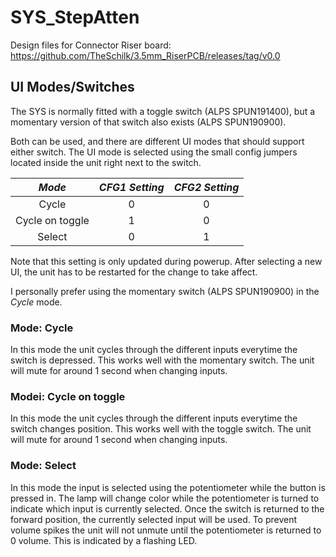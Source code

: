 # SYS_StepAtten


Design files for Connector Riser board:
https://github.com/TheSchilk/3.5mm_RiserPCB/releases/tag/v0.0

## UI Modes/Switches

The SYS is normally fitted with a toggle switch (ALPS SPUN191400), but
a momentary version of that switch also exists (ALPS SPUN190900).

Both can be used, and there are different UI modes that should support
either switch. The UI mode is selected using the small config jumpers
located inside the unit right next to the switch.

|      *Mode*     | *CFG1 Setting* | *CFG2 Setting* |
|:---------------:|:--------------:|:--------------:|
|      Cycle      |        0       |        0       |
| Cycle on toggle |        1       |        0       |
|      Select     |        0       |        1       | 

Note that this setting is only updated during powerup. After selecting
a new UI, the unit has to be restarted for the change to take affect.

I personally prefer using the momentary switch (ALPS SPUN190900) in the
*Cycle* mode.

### Mode: Cycle
In this mode the unit cycles through the different inputs everytime
the switch is depressed. This works well with the momentary switch.
The unit will mute for around 1 second when changing inputs.

### Modei: Cycle on toggle
In this mode the unit cycles through the different inputs everytime
the switch changes position. This works well with the toggle switch.
The unit will mute for around 1 second when changing inputs.

### Mode: Select
In this mode the input is selected using the potentiometer while the button
is pressed in. The lamp will change color while the potentiometer is turned
to indicate which input is currently selected. Once the switch is returned
to the forward position, the currently selected input will be used. To prevent
volume spikes the unit will not unmute until the potentiometer is returned
to 0 volume. This is indicated by a flashing LED.
